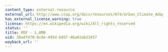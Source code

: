 ```yaml
---
content_type: external-resource
external_url: http://www.ccap.org/docs/resources/674/Urban_Climate_Adaptation-FINAL_CCAP%206-9-09.pdf
has_external_license_warning: true
license: https://en.wikipedia.org/wiki/All_rights_reserved
status: ''
title: PDF - 1.8MB
uid: 30adf470-0cde-495d-b95f-46a02ab23457
wayback_url: ''
---
```

